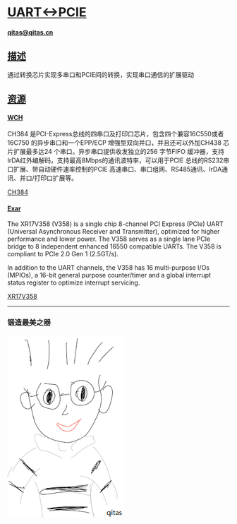 ﻿# [UART<->PCIE](https://github.com/qitas/Uarts2PCIe) 

#### qitas@qitas.cn

## [描述](https://github.com/qitas/Uarts2PCIe/wiki) 

通过转换芯片实现多串口和PCIE间的转换，实现串口通信的扩展驱动

## [资源](qitas/)

#### [WCH](wch/)

CH384 是PCI-Express总线的四串口及打印口芯片，包含四个兼容16C550或者16C750 的异步串口和一个EPP/ECP 增强型双向并口，并且还可以外加CH438 芯片扩展最多达24 个串口。异步串口提供收发独立的256 字节FIFO 缓冲器，支持IrDA红外编解码，支持最高8Mbps的通讯波特率，可以用于PCIE 总线的RS232串口扩展、带自动硬件速率控制的PCIE 高速串口、串口组网、RS485通讯、IrDA通讯、并口/打印口扩展等。

[CH384](http://www.wch.cn/products/CH384.html)


#### [Exar](exar/)

The XR17V358 (V358) is a single chip 8-channel PCI Express (PCIe) UART (Universal Asynchronous Receiver and Transmitter), optimized for higher performance and lower power. The V358 serves as a single lane PCIe bridge to 8 independent enhanced 16550 compatible UARTs. The V358 is compliant to PCIe 2.0 Gen 1 (2.5GT/s).

In addition to the UART channels, the V358 has 16 multi-purpose I/Os (MPIOs), a 16-bit general purpose counter/timer and a global interrupt status register to optimize interrupt servicing.

[XR17V358](https://www.exar.com/product/interface/uarts/pcie-uarts/xr17v358)

---

### 锻造最美之器

[![sites](qitas/qitas.png)](http://www.qitas.cn)
